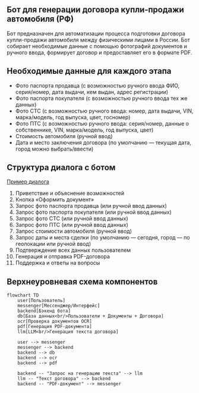 ## Бот для генерации договора купли-продажи автомобиля (РФ)
Бот предназначен для автоматизации процесса подготовки договора купли-продажи автомобиля между физическими лицами в России. Бот собирает необходимые данные с помощью фотографий документов и ручного ввода, формирует договор и предоставляет его в формате PDF.

## Необходимые данные для каждого этапа
- Фото паспорта продавца (с возможностью ручного ввода ФИО, серия/номер, дата выдачи, кем выдан, адрес регистрации)
- Фото паспорта покупателя (с возможностью ручного ввода тех же данных)
- Фото СТС (с возможностью ручного ввода: номер, дата выдачи, VIN, марка/модель, год выпуска, цвет, госномер)
- Фото ПТС (с возможностью ручного ввода: серия/номер, данные о собственнике, VIN, марка/модель, год выпуска, цвет)
- Стоимость автомобиля (ручной ввод)
- Дата и место заключения договора (по умолчанию — текущая дата, город можно выбрать/ввести)

## Структура диалога с ботом
[Пример диалога](./dialog_exmple.md)

1. Приветствие и объяснение возможностей
2. Кнопка «Оформить документ»
3. Запрос фото паспорта продавца (или ручной ввод данных)
4. Запрос фото паспорта покупателя (или ручной ввод данных)
5. Запрос фото СТС (или ручной ввод данных)
6. Запрос фото ПТС (или ручной ввод данных)
7. Запрос стоимости автомобиля (ручной ввод)
8. Запрос даты и места сделки (по умолчанию — сегодня, город — по геолокации или ручной ввод)
9. Подтверждение всех данных пользователем
10. Генерация и отправка PDF-договора
11. Поддержка и ответы на вопросы

## Верхнеуровневая схема компонентов
```mermaid
flowchart TD
    user[Пользователь]
    messenger[Мессенджер/Интерфейс]
    backend[Бэкенд бота]
    db[База данных<br/>Пользователи + Документы + Договора]
    ocr[Проверка документов OCR]
    pdf[Генерация PDF-документа]
    llm[LLM<br/>Генерация текста договора]

    user --> messenger
    messenger --> backend
    backend --> db
    backend --> ocr
    backend --> pdf

    backend -- "Запрос на генерацию текста" --> llm
    llm -- "Текст договора" --> backend
    backend -- "PDF-документ" --> messenger
```